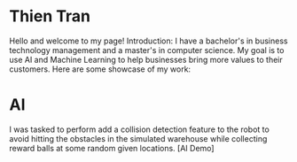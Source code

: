 # Thien Tran
Hello and welcome to my page!
Introduction: 
I have a bachelor's in business technology management and a master's in computer science.
My goal is to use AI and Machine Learning to help businesses bring more values to their customers.
Here are some showcase of my work:
# AI
I was tasked to perform add a collision detection feature to the robot to avoid hitting the obstacles in the simulated warehouse while collecting reward balls at some random given locations.
[AI Demo]





[AIDem]: asfas.come
